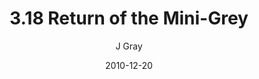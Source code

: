 ---
title: '3.18 Return of the Mini-Grey'
alt: 'Mysteries of the Arcana'
date: '2010-12-20'
author: 'J Gray'
artist: 'Keira'
chapter: '3 Two by Two'
filler: false
---